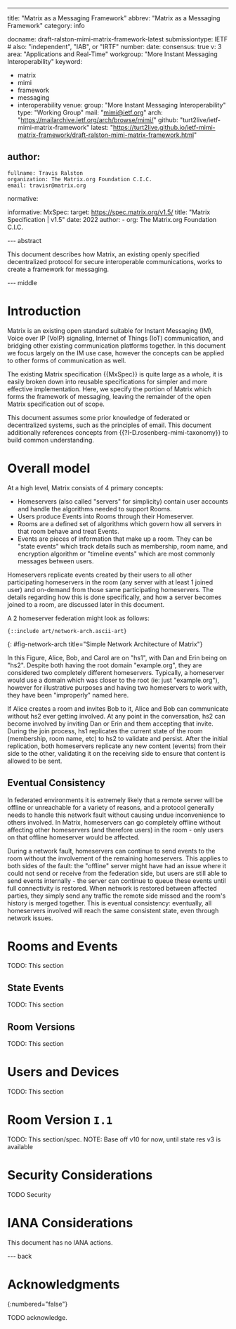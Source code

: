 ---
title: "Matrix as a Messaging Framework"
abbrev: "Matrix as a Messaging Framework"
category: info

docname: draft-ralston-mimi-matrix-framework-latest
submissiontype: IETF  # also: "independent", "IAB", or "IRTF"
number:
date:
consensus: true
v: 3
area: "Applications and Real-Time"
workgroup: "More Instant Messaging Interoperability"
keyword:
 - matrix
 - mimi
 - framework
 - messaging
 - interoperability
venue:
  group: "More Instant Messaging Interoperability"
  type: "Working Group"
  mail: "mimi@ietf.org"
  arch: "https://mailarchive.ietf.org/arch/browse/mimi/"
  github: "turt2live/ietf-mimi-matrix-framework"
  latest: "https://turt2live.github.io/ietf-mimi-matrix-framework/draft-ralston-mimi-matrix-framework.html"

author:
 -
    fullname: Travis Ralston
    organization: The Matrix.org Foundation C.I.C.
    email: travisr@matrix.org

normative:

informative:
  MxSpec:
    target: https://spec.matrix.org/v1.5/
    title: "Matrix Specification | v1.5"
    date: 2022
    author:
      - org: The Matrix.org Foundation C.I.C.


--- abstract

This document describes how Matrix, an existing openly specified decentralized
protocol for secure interoperable communications, works to create a framework
for messaging.


--- middle

# Introduction

Matrix is an existing open standard suitable for Instant Messaging (IM), Voice over IP
(VoIP) signaling, Internet of Things (IoT) communication, and bridging other existing
communication platforms together. In this document we focus largely on the IM use case,
however the concepts can be applied to other forms of communication as well.

The existing Matrix specification {{MxSpec}} is quite large as a whole, it is easily
broken down into reusable specifications for simpler and more effective implementation.
Here, we specify the portion of Matrix which forms the framework of messaging, leaving
the remainder of the open Matrix specification out of scope.

This document assumes some prior knowledge of federated or decentralized systems, such
as the principles of email. This document additionally references concepts from
{{?I-D.rosenberg-mimi-taxonomy}} to build common understanding.

# Overall model

At a high level, Matrix consists of 4 primary concepts:

* Homeservers (also called "servers" for simplicity) contain user accounts and handle
  the algorithms needed to support Rooms.
* Users produce Events into Rooms through their Homeserver.
* Rooms are a defined set of algorithms which govern how all servers in that room behave
  and treat Events.
* Events are pieces of information that make up a room. They can be "state events" which
  track details such as membership, room name, and encryption algorithm or "timeline events"
  which are most commonly messages between users.

Homeservers replicate events created by their users to all other participating homeservers
in the room (any server with at least 1 joined user) and on-demand from those same participating
homeservers. The details regarding how this is done specifically, and how a server becomes
joined to a room, are discussed later in this document.

A 2 homeserver federation might look as follows:

~~~ aasvg
{::include art/network-arch.ascii-art}
~~~
{: #fig-network-arch title="Simple Network Architecture of Matrix"}

In this Figure, Alice, Bob, and Carol are on "hs1", with Dan and Erin being on "hs2". Despite
both having the root domain "example.org", they are considered two completely different homeservers.
Typically, a homeserver would use a domain which was closer to the root (ie: just "example.org"),
however for illustrative purposes and having two homeservers to work with, they have been "improperly"
named here.

If Alice creates a room and invites Bob to it, Alice and Bob can communicate without hs2 ever getting
involved. At any point in the conversation, hs2 can become involved by inviting Dan or Erin and them
accepting that invite. During the join process, hs1 replicates the current state of the room (membership,
room name, etc) to hs2 to validate and persist. After the initial replication, both homeservers replicate
any new content (events) from their side to the other, validating it on the receiving side to ensure that
content is allowed to be sent.

## Eventual Consistency

In federated environments it is extremely likely that a remote server will be offline or unreachable for
a variety of reasons, and a protocol generally needs to handle this network fault without causing undue
inconvenience to others involved. In Matrix, homeservers can go completely offline without affecting other
homeservers (and therefore users) in the room - only users on that offline homeserver would be affected.

During a network fault, homeservers can continue to send events to the room without the involvement of the
remaining homeservers. This applies to both sides of the fault: the "offline" server might have had an
issue where it could not send or receive from the federation side, but users are still able to send events
internally - the server can continue to queue these events until full connectivity is restored. When
network is restored between affected parties, they simply send any traffic the remote side missed and the
room's history is merged together. This is eventual consistency: eventually, all homeservers involved will
reach the same consistent state, even through network issues.

# Rooms and Events

TODO: This section

## State Events

TODO: This section

## Room Versions

TODO: This section

# Users and Devices

TODO: This section

# Room Version `I.1`

TODO: This section/spec.
NOTE: Base off v10 for now, until state res v3 is available

# Security Considerations

TODO Security


# IANA Considerations

This document has no IANA actions.


--- back

# Acknowledgments
{:numbered="false"}

TODO acknowledge.
